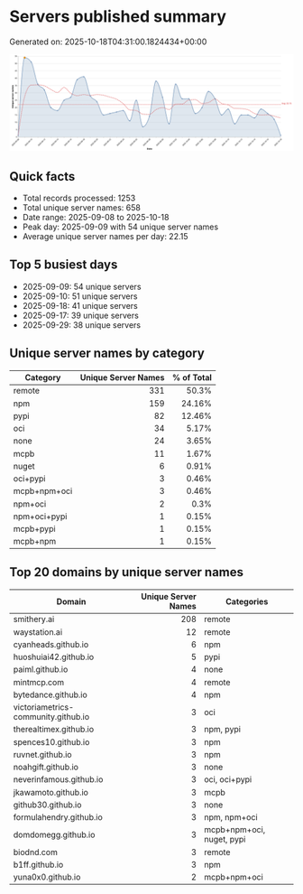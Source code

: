 # Servers published summary

Generated on: 2025-10-18T04:31:00.1824434+00:00

![Unique servers per day](servers-per-day.svg)

## Quick facts
- Total records processed: 1253
- Total unique server names: 658
- Date range: 2025-09-08 to 2025-10-18
- Peak day: 2025-09-09 with 54 unique server names
- Average unique server names per day: 22.15

## Top 5 busiest days
- 2025-09-09: 54 unique servers
- 2025-09-10: 51 unique servers
- 2025-09-18: 41 unique servers
- 2025-09-17: 39 unique servers
- 2025-09-29: 38 unique servers

## Unique server names by category

| Category | Unique Server Names | % of Total |
|----------|---------------------:|-----------:|
| remote | 331 | 50.3% |
| npm | 159 | 24.16% |
| pypi | 82 | 12.46% |
| oci | 34 | 5.17% |
| none | 24 | 3.65% |
| mcpb | 11 | 1.67% |
| nuget | 6 | 0.91% |
| oci+pypi | 3 | 0.46% |
| mcpb+npm+oci | 3 | 0.46% |
| npm+oci | 2 | 0.3% |
| npm+oci+pypi | 1 | 0.15% |
| mcpb+pypi | 1 | 0.15% |
| mcpb+npm | 1 | 0.15% |

## Top 20 domains by unique server names

| Domain | Unique Server Names | Categories |
|--------|---------------------:|------------|
| smithery.ai | 208 | remote |
| waystation.ai | 12 | remote |
| cyanheads.github.io | 6 | npm |
| huoshuiai42.github.io | 5 | pypi |
| paiml.github.io | 4 | none |
| mintmcp.com | 4 | remote |
| bytedance.github.io | 4 | npm |
| victoriametrics-community.github.io | 3 | oci |
| therealtimex.github.io | 3 | npm, pypi |
| spences10.github.io | 3 | npm |
| ruvnet.github.io | 3 | npm |
| noahgift.github.io | 3 | none |
| neverinfamous.github.io | 3 | oci, oci+pypi |
| jkawamoto.github.io | 3 | mcpb |
| github30.github.io | 3 | none |
| formulahendry.github.io | 3 | npm, npm+oci |
| domdomegg.github.io | 3 | mcpb+npm+oci, nuget, pypi |
| biodnd.com | 3 | remote |
| b1ff.github.io | 3 | npm |
| yuna0x0.github.io | 2 | mcpb+npm+oci |
